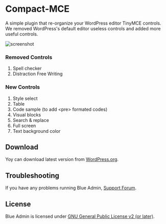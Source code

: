 # Compact-MCE
A simple plugin that re-organize your WordPress editor TinyMCE controls. We removed WordPress's default editor useless controls and added more useful controls.

![screenshot](https://ps.w.org/compact-mce/assets/screenshot-1.jpg)

### Removed Controls
1. Spell checker
2. Distraction Free Writing

### New Controls

1. Style select
2. Table
3. Code sample (to add &lt;pre&gt; formated codes)
4. Visual blocks
5. Search &amp; replace
6. Full screen
7. Text background color

## Download
Yoy can download latest version from [WordPress.org](https://wordpress.org/plugins/blue-admin/).

## Troubleshooting
If you have any problems running Blue Admin, [Support Forum](https://linesh.com/forums/forum/plugins/compact-mce/).

## License
Blue Admin is licensed under [GNU General Public License v2 (or later)](./LICENSE.md).
